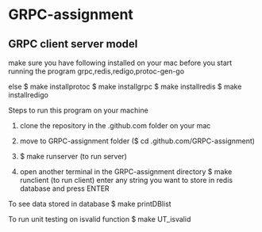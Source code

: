 # GRPC-assignment

## GRPC client server model

make sure you have following installed on your mac before you start running the program
grpc,redis,redigo,protoc-gen-go

else
$ make installprotoc
$ make installgrpc
$ make installredis
$ make installredigo

Steps to run this program on your machine

1) clone the repository in the .github.com folder on your mac

2) move to GRPC-assignment folder ($ cd .github.com/GRPC-assignment)

3) $ make runserver (to run server)

4) open another terminal in the GRPC-assignment directory
   $ make runclient (to run client)
   enter any string you want to store in redis database and press ENTER

To see data stored in database
$ make printDBlist

To run unit testing on isvalid function
$ make UT_isvalid


